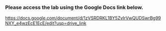 ### Please access the lab using the Google Docs link below.
https://docs.google.com/document/d/1zVSRDRKL1BY5ZvIrVwQUDSwrBg99NXY_e4wzEcE1EcE/edit?usp=drive_link
